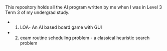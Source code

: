 This repository holds all the AI program written by me when I was in Level 3 Term 3 of my undergrad study.

* 1. LOA- An AI based board game with GUI
* 2. exam routine scheduling problem - a classical heuristic search problem